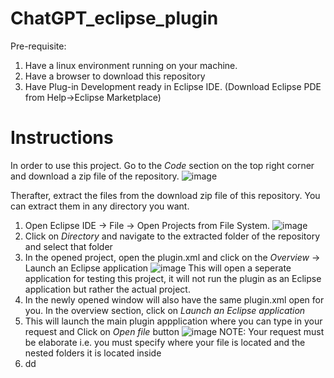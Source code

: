 # ChatGPT_eclipse_plugin

Pre-requisite: 
1. Have a linux environment running on your machine.
2. Have a browser to download this repository
3. Have Plug-in Development ready in Eclipse IDE. (Download Eclipse PDE from Help->Eclipse Marketplace)

# Instructions

In order to use this project. Go to the _Code_ section on the top right corner and download a zip file of the repository.
![image](https://github.com/Shubham14-02/ChatGPT_eclipse_plugin/assets/65832723/197aab1b-ce17-4539-85a8-9822f718d246)

Therafter, extract the files from the download zip file of this repository. You can extract them in any directory you want.

1. Open Eclipse IDE -> File -> Open Projects from File System.
   ![image](https://github.com/Shubham14-02/ChatGPT_eclipse_plugin/assets/65832723/22331a2a-88d9-423a-8c77-99ef6a689cb5)
2. Click on _Directory_ and navigate to the extracted folder of the repository and select that folder
3. In the opened project, open the plugin.xml and click on the _Overview_ -> Launch an Eclipse application
   ![image](https://github.com/Shubham14-02/ChatGPT_eclipse_plugin/assets/65832723/0ef65296-92a4-4d99-a37e-8de37c6447c1)
   This will open a seperate application for testing this project, it will not run the plugin as an Eclipse application but rather the actual project.
4. In the newly opened window will also have the same plugin.xml open for you. In the overview section, click on _Launch an Eclipse application_
5. This will launch the main plugin appplication where you can type in your request and Click on _Open file_ button
   ![image](https://github.com/Shubham14-02/ChatGPT_eclipse_plugin/assets/65832723/a1a0b038-c021-4311-8d09-7178ddf7e793)
   NOTE: Your request must be elaborate i.e. you must specify where your file is located and the nested folders it is located inside
6. dd

